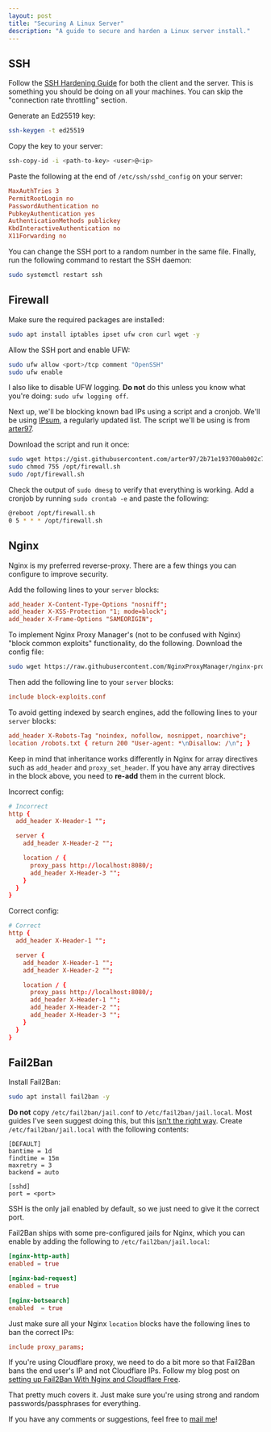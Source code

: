 ```yaml
---
layout: post
title: "Securing A Linux Server"
description: "A guide to secure and harden a Linux server install."
---
```


## SSH

Follow the [SSH Hardening Guide](https://ssh-audit.com/hardening_guides.html) for both the client and the server. This is something you should be doing on all your machines. You can skip the "connection rate throttling" section.

Generate an Ed25519 key:

```bash
ssh-keygen -t ed25519
```

Copy the key to your server:

```bash
ssh-copy-id -i <path-to-key> <user>@<ip>
```

Paste the following at the end of `/etc/ssh/sshd_config` on your server:

```conf
MaxAuthTries 3
PermitRootLogin no
PasswordAuthentication no
PubkeyAuthentication yes
AuthenticationMethods publickey
KbdInteractiveAuthentication no
X11Forwarding no
```

You can change the SSH port to a random number in the same file. Finally, run the following command to restart the SSH daemon:

```bash
sudo systemctl restart ssh
```

## Firewall

Make sure the required packages are installed:

```bash
sudo apt install iptables ipset ufw cron curl wget -y
```

Allow the SSH port and enable UFW:

```bash
sudo ufw allow <port>/tcp comment "OpenSSH"
sudo ufw enable
```

I also like to disable UFW logging. **Do not** do this unless you know what you're doing: `sudo ufw logging off`.

Next up, we'll be blocking known bad IPs using a script and a cronjob. We'll be using [IPsum](https://github.com/stamparm/ipsum), a regularly updated list. The script we'll be using is from [arter97](https://gist.github.com/arter97/2b71e193700ab002c75d1e5a0e7da6dc).

Download the script and run it once:

```bash
sudo wget https://gist.githubusercontent.com/arter97/2b71e193700ab002c75d1e5a0e7da6dc/raw/firewall.sh -O /opt/firewall.sh
sudo chmod 755 /opt/firewall.sh
sudo /opt/firewall.sh
```

Check the output of `sudo dmesg` to verify that everything is working. Add a cronjob by running `sudo crontab -e` and paste the following:

```bash
@reboot /opt/firewall.sh
0 5 * * * /opt/firewall.sh
```

## Nginx

Nginx is my preferred reverse-proxy. There are a few things you can configure to improve security.

Add the following lines to your `server` blocks:

```conf
add_header X-Content-Type-Options "nosniff";
add_header X-XSS-Protection "1; mode=block";
add_header X-Frame-Options "SAMEORIGIN";
```

To implement Nginx Proxy Manager's (not to be confused with Nginx) "block common exploits" functionality, do the following. Download the config file:

```bash
sudo wget https://raw.githubusercontent.com/NginxProxyManager/nginx-proxy-manager/develop/docker/rootfs/etc/nginx/conf.d/include/block-exploits.conf -O /etc/nginx/block-exploits.conf
```

Then add the following line to your `server` blocks:

```conf
include block-exploits.conf
```

To avoid getting indexed by search engines, add the following lines to your `server` blocks:

```conf
add_header X-Robots-Tag "noindex, nofollow, nosnippet, noarchive";
location /robots.txt { return 200 "User-agent: *\nDisallow: /\n"; }
```

Keep in mind that inheritance works differently in Nginx for array directives such as `add_header` and `proxy_set_header`. If you have any array directives in the block above, you need to **re-add** them in the current block.

Incorrect config:

```conf
# Incorrect
http {
  add_header X-Header-1 "";

  server {
    add_header X-Header-2 "";

    location / {
      proxy_pass http://localhost:8080/;
      add_header X-Header-3 "";
    }
  }
}
```

Correct config:

```conf
# Correct
http {
  add_header X-Header-1 "";

  server {
    add_header X-Header-1 "";
    add_header X-Header-2 "";

    location / {
      proxy_pass http://localhost:8080/;
      add_header X-Header-1 "";
      add_header X-Header-2 "";
      add_header X-Header-3 "";
    }
  }
}
```

## Fail2Ban

Install Fail2Ban:

```bash
sudo apt install fail2ban -y
```

**Do not** copy `/etc/fail2ban/jail.conf` to `/etc/fail2ban/jail.local`. Most guides I've seen suggest doing this, but this [isn't the right way](https://github.com/fail2ban/fail2ban/wiki/Proper-fail2ban-configuration). Create `/etc/fail2ban/jail.local` with the following contents:

```
[DEFAULT]
bantime = 1d
findtime = 15m
maxretry = 3
backend = auto

[sshd]
port = <port>
```

SSH is the only jail enabled by default, so we just need to give it the correct port.

Fail2Ban ships with some pre-configured jails for Nginx, which you can enable by adding the following to `/etc/fail2ban/jail.local`:

```conf
[nginx-http-auth]
enabled = true

[nginx-bad-request]
enabled = true

[nginx-botsearch]
enabled  = true
```

Just make sure all your Nginx `location` blocks have the following lines to ban the correct IPs:

```conf
include proxy_params;
```

If you're using Cloudflare proxy, we need to do a bit more so that Fail2Ban bans the end user's IP and not Cloudflare IPs. Follow my blog post on [setting up Fail2Ban With Nginx and Cloudflare Free](https://kenhv.com/blog/fail2ban-with-nginx-and-cloudflare-ipv6).

That pretty much covers it. Just make sure you're using strong and random passwords/passphrases for everything.

If you have any comments or suggestions, feel free to [mail me](mailto:ken@kenhv.com)!
